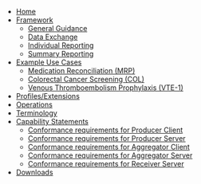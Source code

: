 
<!--{:.nav .navbar-nav} don't remove the line above - to add or remove a menu item commeent in or out - [Home](index.html)- [Use Cases...](guidance.html){: .dropdown-toggle data-toggle="dropdown"}  - [Patient Based Scheduling](patient-scheduling.html)  - [Provider based Scheduling](provider-scheduling.html)  {: .dropdown-menu}- [Operations](operations.html)- [Profiles/Extensions](profiles.html)- [Terminology](terminology.html)- [Capability Statements...](capstatements.html){: .dropdown-toggle data-toggle="dropdown"}  - [Conformance requirements for Server](CapabilityStatement-server.html)  - [Conformance requirements for Client](client-capstatement.html)  {: .dropdown-menu}- [Downloads](downloads.html)-->
<ul class="nav navbar-nav">
  <li>
    <a href="index.html">Home</a>
  </li>
  <li class="dropdown">
    <a href="#" data-toggle="dropdown" class="dropdown-toggle">Framework<b class="caret">
    </b>  <!-- Da Vinci Individual Measures Use Cases -->
  </a>
  <ul class="dropdown-menu">
    <li>
    <a href="guidance.html">General Guidance</a>
    </li>
    <li>
    <a href="datax.html">Data Exchange</a>
    </li>
    <li>
    <a href="indv-reporting.html">Individual Reporting</a>
    </li>
    <li>
    <a href="summary-reporting.html">Summary Reporting</a>
    </li>
  </ul>
  </li>
  <li class="dropdown">
    <a href="#" data-toggle="dropdown" class="dropdown-toggle">Example Use Cases<b class="caret">
    </b>  <!-- Da Vinci Individual Measures Use Cases -->
  </a>
  <ul class="dropdown-menu">
    <li>
    <a href="mrp.html">Medication Reconciliation (MRP)</a>
    </li>
    <li>
    <a href="col.html">Colorectal Cancer Screening (COL)</a>
    </li>
    <li>
    <a href="vte1.html">Venous Thromboembolism Prophylaxis (VTE-1)</a>
    </li>
  </ul>
</li>
<!--
<li>
  <a href="operations.html">Operations</a>
</li>
-->
<li>
  <a href="profiles.html">Profiles/Extensions</a>
</li>
<li>
  <a href="operations.html">Operations</a>
</li>
<li>
  <a href="terminology.html">Terminology</a>
</li>
<li class="dropdown">
  <a href="#" data-toggle="dropdown" class="dropdown-toggle">Capability Statements<b class="caret">
  </b>
</a>
<ul class="dropdown-menu">
  <li>
    <a href="CapabilityStatement-producer-client.html">Conformance requirements for Producer Client</a>
  </li>
  <li>
    <a href="CapabilityStatement-producer-server.html">Conformance requirements for Producer Server</a>
  </li>
  <li>
    <a href="CapabilityStatement-aggregator-client.html">Conformance requirements for Aggregator Client</a>
  </li>
  <li>
    <a href="CapabilityStatement-aggregator-server.html">Conformance requirements for Aggregator Server</a>
  </li>
  <li>
      <a href="CapabilityStatement-receiver-server.html">Conformance requirements for Receiver Server</a>
  </li>
</ul>
</li>
<li>
  <a href="downloads.html">Downloads</a>
</li>
</ul>
